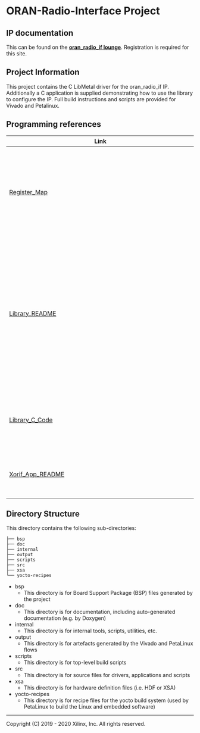# ORAN-Radio-Interface Project

## IP documentation
This can be found on the [**oran_radio_if lounge**](https://www.xilinx.com/member/oran-radio-if.html). Registration is required for this site.

## Project Information

This project contains the C LibMetal driver for the oran_radio_if IP. Additionally a C application is supplied demonstrating how to use the library to configure the IP. Full build instructions and scripts are provided for Vivado and Petalinux. 

## Programming references

|<div style="width:490px">Link</div>|Description|
|---|---|
|[Register_Map](https://www.xilinx.com/member/oran-radio-if.html)|This can be downloaded from the [**oran_radio_if lounge**](https://www.xilinx.com/member/oran-radio-if.html). The user guide, [**PG370**](https://www.xilinx.com/member/oran-radio-if.html) is also available for download. Registration required.|
|[Library_README](https://github.com/Xilinx/wireless-xorif/tree/master/src/libxorif)|Example of IP configuration using library calls. Includes full breakdown of IP register accesses. Note. this library contains C code that can be re-targeted for your application, if not using the library directly.|
|[Library_C_Code](https://github.com/Xilinx/wireless-xorif/blob/master/src/libxorif/xorif_fh_func.c)|Direct link to xorif library C function definitions. Use in conjunction with link above.|
|[Xorif_App_README](https://github.com/Xilinx/wireless-xorif/tree/master/src/xorif-app)|App overview and examples of App configuration files.|


## Directory Structure

This directory contains the following sub-directories:

~~~
├── bsp
├── doc
├── internal
├── output
├── scripts
├── src
├── xsa
└── yocto-recipes
~~~

* bsp
	* This directory is for Board Support Package (BSP) files generated by the project
* doc
	* This directory is for documentation, including auto-generated documentation (e.g. by Doxygen)
* internal
	* This directory is for internal tools, scripts, utilities, etc.
* output
	* This directory is for artefacts generated by the Vivado and PetaLinux flows 
* scripts
	* This directory is for top-level build scripts
* src
	* This directory is for source files for drivers, applications and scripts
* xsa
	* This directory is for hardware definition files (i.e. HDF or XSA)
* yocto-recipes
	* This directory is for recipe files for the yocto build system (used by PetaLinux to build the Linux and embedded software)

---

Copyright (C) 2019 - 2020  Xilinx, Inc.  All rights reserved.
